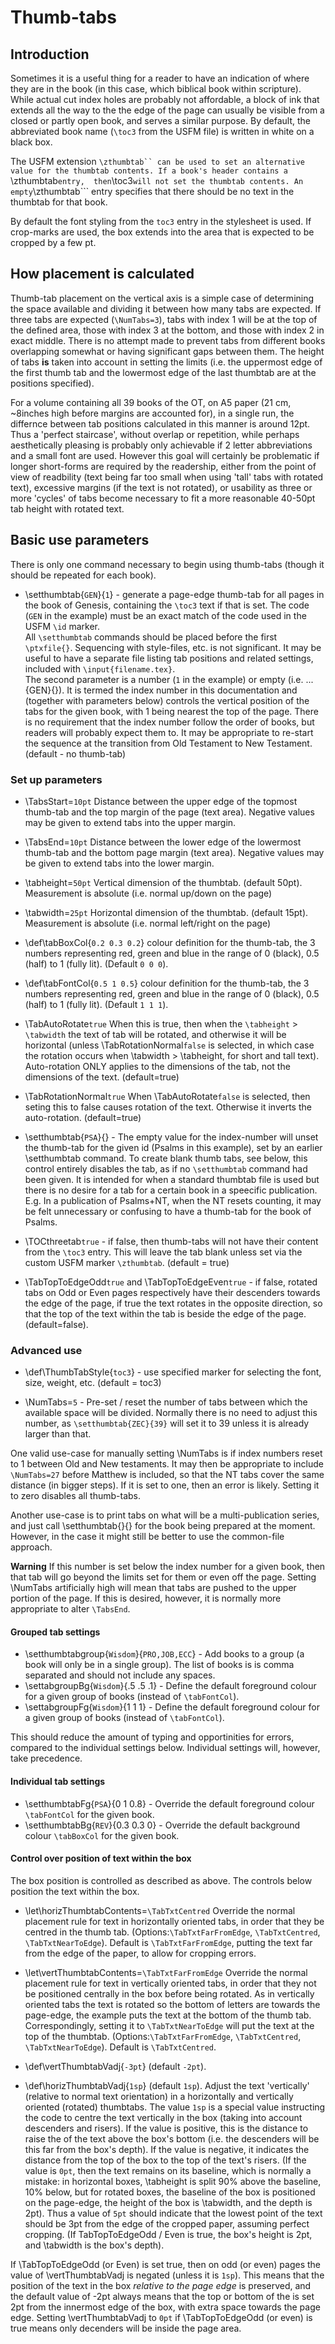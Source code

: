 # Thumb-tabs
## Introduction
Sometimes it is a useful thing for a reader to have an indication of where they
are in the book (in this case, which biblical book within scripture). While
actual cut index holes are probably not affordable, a block of ink that
extends all the way to the the edge of the page can usually be visible from a
closed or partly open book, and serves a similar purpose. By default, the
abbreviated book name (```\toc3``` from the USFM file) is written in white on a
black box.  

The USFM extension ```\zthumbtab`` can be used to set an alternative 
value for the thumbtab contents. If a book's header contains a ```\zthumbtab``` entry, 
then ```\toc3``` will not set the thumbtab contents. An empty ```\zthumbtab``` entry 
specifies that there should be no text in the thumbtab for that book.

By default the font styling from the `toc3` entry in the stylesheet is used.  If crop-marks are used, the box extends into the area that is expected to be cropped by a few pt.

## How placement is calculated
Thumb-tab placement on the vertical axis is a simple case of determining the space available and dividing it between how many tabs are expected. If three tabs are expected (```\NumTabs=3```), tabs with index 1 will be at the top of the defined area, those with index 3 at the bottom, and those with index 2 in exact middle. There is no attempt made to prevent tabs from different books overlapping somewhat or having significant gaps between them. The height of tabs **is** taken into account in setting the limits (i.e. the uppermost edge of the first thumb tab and the lowermost edge of the last thumbtab are at the positions specified).

For a volume containing all 39 books of the OT, on A5 paper (21 cm, ~8inches high before margins are accounted for), in a single run, the differnce between tab positions calculated in this manner is around 12pt. Thus a 'perfect staircase', without overlap or repetition, while perhaps aesthetically pleasing is probably only achievable if 2 letter abbreviations and a small font are used. However this goal will certainly be problematic if longer short-forms are required by the readership, either from the point of view of readbility (text being far too small when using 'tall' tabs with rotated text), excessive margins (if the text is not rotated), or usability as three  or more 'cycles' of tabs become necessary to fit a more reasonable 40-50pt tab height with rotated text.

## Basic use parameters
There is only one command necessary to begin using thumb-tabs (though it should be repeated for each book).
* \setthumbtab{`GEN`}{`1`} - generate a page-edge thumb-tab for all pages in the book of Genesis, containing the ``\toc3`` text if that is set. The code (```GEN``` in the example) must be an exact match of the code used in the USFM `\id` marker.  
All `\setthumbtab` commands should be placed before the first `\ptxfile{}`. Sequencing with style-files, etc. is not significant.
It may be useful to have a separate file listing tab positions and related settings, included with ```\input{filename.tex}```.  
The second parameter is a number (```1``` in the example) or empty (i.e. ...{GEN}{}). It is termed the index number in this documentation and (together with parameters below) controls the vertical position of the tabs for the given book, with 1 being nearest the top of the page.  There is no requirement that the  index number follow the order of books, but readers will probably expect them to.  It may be appropriate to re-start the sequence at the transition from Old Testament to New Testament. (default - no thumb-tab) 

### Set up parameters
* \TabsStart=```10pt``` Distance between the upper edge of the topmost thumb-tab and the top margin of the page (text area). Negative values may be given to extend tabs into the upper margin.
* \TabsEnd=```10pt``` Distance between the lower edge of the lowermost thumb-tab and the bottom page margin (text area). Negative values may be given to extend tabs into the lower margin.
* \tabheight=```50pt``` Vertical dimension of the thumbtab. (default 50pt). Measurement is absolute (i.e. normal up/down on the page)
* \tabwidth=```25pt``` Horizontal dimension of the thumbtab. (default 15pt). Measurement is absolute (i.e. normal left/right on the page)
* \def\tabBoxCol{```0.2 0.3 0.2```} colour definition for the thumb-tab, the 3 numbers representing red, green and blue in the range of 0 (black), 0.5 (half)  to 1 (fully lit). (Default ```0 0 0```).
* \def\tabFontCol{```0.5 1 0.5```} colour definition for the thumb-tab, the 3 numbers representing red, green and blue in the range of 0 (black), 0.5 (half)  to 1 (fully lit). (Default ```1 1 1```).
* \TabAutoRotate```true``` When this is true, then when the ```\tabheight``` > ```\tabwidth``` the text of tab will be rotated, and otherwise it will be horizontal (unless \TabRotationNormal```false``` is selected, in which case 
the rotation occurs when \tabwidth > \tabheight, for short and tall text). Auto-rotation ONLY applies to the dimensions of the tab, not the dimensions of the text. (default=true)
* \TabRotationNormal```true``` When  \TabAutoRotate```false``` is selected, then  seting this to false causes rotation of the text. Otherwise it inverts the auto-rotation. (default=true)

* \setthumbtab{`PSA`}{} - The empty value for the index-number will unset the thumb-tab for the given id (Psalms in this example), set by an earlier \setthumbtab command. To create blank thumb tabs, see below, this control entirely disables the tab, as if no `\setthumbtab` command had been given. It is intended for when a standard thumbtab file is used but there is no desire for a tab for a certain book in a speecific publication. E.g. In a publication of Psalms+NT, when the NT resets counting, it may be felt unnecessary or confusing to have a thumb-tab for the book of Psalms.

* \TOCthreetab```true``` - if false, then thumb-tabs will not have their content from  the `\toc3` entry. This will leave the tab blank unless set via the custom USFM marker ```\zthumbtab```. (default = true)

* \TabTopToEdgeOdd```true``` and \TabTopToEdgeEven```true```  - if false, rotated tabs on Odd or Even pages  respectively have their descenders towards the edge of the page, if true the text rotates in the opposite direction, so that the top of the text within the tab is beside the edge of the page. (default=false). 


### Advanced use
* \def\ThumbTabStyle{```toc3```} - use specified marker for selecting the font, size, weight, etc.  (default = toc3)
 
* \NumTabs=```5``` - Pre-set / reset the number of tabs between which the available space will be divided. Normally there is no need to adjust this number, as ```\setthumbtab{ZEC}{39}``` will set it to 39 unless it is already larger than that. 

One valid use-case for manually setting \NumTabs is if index numbers reset to 1 between Old and New testaments. It may then be appropriate to include ```\NumTabs=27``` before Matthew is included, so that the NT tabs cover the same distance (in bigger steps). If it is set to one, then an error is likely. Setting it to zero disables all thumb-tabs.

Another use-case is to print tabs on what will be a multi-publication series, and just call \setthumbtab{}{} for the book 
being prepared at the moment.  However, in the case it might still be better to use the common-file approach.

**Warning** If this number is set below the index number for a given book, then that tab will go beyond the limits set for them or even off the page. 
Setting \NumTabs artificially high will mean that tabs are pushed to the upper portion of the page. If this is desired, however, it is normally more appropriate to alter `\TabsEnd`.

#### Grouped tab settings
* \setthumbtabgroup{`Wisdom`}{`PRO,JOB,ECC`}  - Add books to a group (a book will only be in a single group). The list of books is is comma separated and should not include any spaces.
* \settabgroupBg{`Wisdom`}{.5 .5 .1} - Define the default foreground colour for a given group of books (instead of `\tabFontCol`).
* \settabgroupFg{`Wisdom`}{1 1 1} - Define the default  foreground colour for a given group of books (instead of `\tabFontCol`).

This should reduce the amount of typing and opportinities for errors, compared to the individual settings below. Individual settings will, however, take precedence.

#### Individual tab settings
* \setthumbtabFg{`PSA`}{0 1 0.8} - Override the default foreground colour `\tabFontCol` for the given book.
* \setthumbtabBg{`REV`}{0.3 0.3 0} - Override the default background colour `\tabBoxCol` for the given book.


#### Control over position of text within the box
The box position is controlled as described as above. The controls below position the text within the box.

* \let\horizThumbtabContents=```\TabTxtCentred``` Override the normal placement rule for text in horizontally oriented tabs, in order that they be centred in the thumb tab.  (Options:`\TabTxtFarFromEdge`, `\TabTxtCentred`, `\TabTxtNearToEdge`). Default is `\TabTxtFarFromEdge`, putting the text far from the edge of the paper, to allow for  cropping errors.

* \let\vertThumbtabContents=```\TabTxtFarFromEdge``` Override the normal placement rule for text in vertically oriented tabs, in order that they not be positioned centrally in the box before being rotated. As in vertically oriented tabs the text is rotated so the bottom of letters are towards the page-edge, the example puts the text at the bottom of the thumb tab. Correspondingly, setting it to `\TabTxtNearToEdge` will put the text at the top of the thumbtab. (Options:`\TabTxtFarFromEdge`, `\TabTxtCentred`, `\TabTxtNearToEdge`). Default is `\TabTxtCentred`.

* \def\vertThumbtabVadj{```-3pt```} (default `-2pt`).
* \def\horizThumbtabVadj{```1sp```} (default `1sp`).
 Adjust the text 'vertically' (relative to normal text orientation) in a horizontally and vertically oriented (rotated) thumbtabs. The value ```1sp``` is a special value instructing the code to centre the text vertically in the box (taking into account descenders and risers).  If the value is positive, this is the distance to raise the of the text above the box's bottom (i.e. the descenders will be this far from the box's depth). If the value is negative, it indicates the distance from the top of the box to the top of the text's risers.  (If the value is ```0pt```, then the text remains on its baseline, which is normally a mistake: in horizontal boxes, \tabheight is split 90% above the baseline, 10% below, but 
for rotated boxes, the baseline of the box is positioned on the page-edge, the height of the box is \tabwidth, and the depth is 2pt). Thus a value of `5pt` should indicate that the lowest point of the text should be 3pt from the edge of the cropped paper, assuming perfect cropping. (If TabTopToEdgeOdd / Even is true, the box's height is 2pt, and \tabwidth is the box's depth).

If \TabTopToEdgeOdd (or Even) is set true, then on odd (or even) pages the value of \vertThumbtabVadj is negated (unless it is `1sp`). This means that the position of the text in the box *relative to the page edge* is preserved, and the default value of -2pt always means that the top or bottom of the is set 2pt from the innermost edge of the box, with extra space towards the page edge. Setting \vertThumbtabVadj to `0pt` if \TabTopToEdgeOdd (or even) is true means only 
decenders will be inside the page area.

